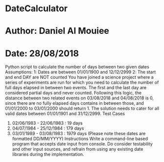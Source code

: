 # DateCalculator
# Author: Daniel Al Mouiee
# Date: 28/08/2018
Python script to calculate the number of days between two given dates
Assumptions:
1: Dates are between 01/01/1900 and 12/12/2999
2: The start and end DAY are NOT counted 
You have joined a science project where a series of experiments are run for which you need to
calculate the number of full days elapsed in between two events.
The first and the last day are considered partial days and never counted. Following this logic, the
distance between two related events on 03/08/2018 and 04/08/2018 is 0, since there are no
fully elapsed days contains in between those, and 01/01/2000 to 03/01/2000 should return 1.
The solution needs to cater for all valid dates between 01/01/1901 and 31/12/2999.
Test Cases
1) 02/06/1983 - 22/06/1983 : 19 days
2) 04/07/1984 - 25/12/1984 : 179 days
3) 03/01/1989 - 03/08/1983 : 1979 days
(Please note these dates are formatted DD/MM/YYYY)
Instructions
Write a command-line based program that accepts date input from console. Do consider
testability and other input sources, and refrain from using any existing date libraries during the
implementation.
